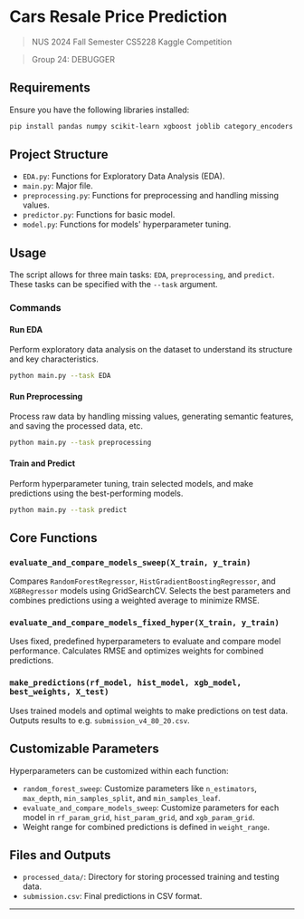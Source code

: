 
# Cars Resale Price Prediction

>NUS 2024 Fall Semester CS5228 Kaggle Competition

>Group 24: DEBUGGER


## Requirements

Ensure you have the following libraries installed:

```bash
pip install pandas numpy scikit-learn xgboost joblib category_encoders
```

## Project Structure

- `EDA.py`: Functions for Exploratory Data Analysis (EDA).
- `main.py`: Major file.
- `preprocessing.py`: Functions for preprocessing and handling missing values.
- `predictor.py`: Functions for basic model.
- `model.py`: Functions for models' hyperparameter tuning.

## Usage

The script allows for three main tasks: `EDA`, `preprocessing`, and `predict`. These tasks can be specified with the `--task` argument.

### Commands

#### Run EDA
Perform exploratory data analysis on the dataset to understand its structure and key characteristics.

```bash
python main.py --task EDA
```

#### Run Preprocessing
Process raw data by handling missing values, generating semantic features, and saving the processed data, etc.

```bash
python main.py --task preprocessing
```

#### Train and Predict
Perform hyperparameter tuning, train selected models, and make predictions using the best-performing models.

```bash
python main.py --task predict
```

## Core Functions


### `evaluate_and_compare_models_sweep(X_train, y_train)`
Compares `RandomForestRegressor`, `HistGradientBoostingRegressor`, and `XGBRegressor` models using GridSearchCV. Selects the best parameters and combines predictions using a weighted average to minimize RMSE.

### `evaluate_and_compare_models_fixed_hyper(X_train, y_train)`
Uses fixed, predefined hyperparameters to evaluate and compare model performance. Calculates RMSE and optimizes weights for combined predictions.

### `make_predictions(rf_model, hist_model, xgb_model, best_weights, X_test)`
Uses trained models and optimal weights to make predictions on test data. Outputs results to e.g. `submission_v4_80_20.csv`.

## Customizable Parameters

Hyperparameters can be customized within each function:
- `random_forest_sweep`: Customize parameters like `n_estimators`, `max_depth`, `min_samples_split`, and `min_samples_leaf`.
- `evaluate_and_compare_models_sweep`: Customize parameters for each model in `rf_param_grid`, `hist_param_grid`, and `xgb_param_grid`.
- Weight range for combined predictions is defined in `weight_range`.

## Files and Outputs

- `processed_data/`: Directory for storing processed training and testing data.
- `submission.csv`: Final predictions in CSV format.

---
